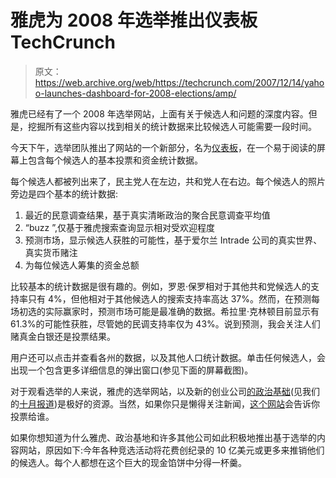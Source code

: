 # 雅虎为 2008 年选举推出仪表板 TechCrunch

> 原文：<https://web.archive.org/web/https://techcrunch.com/2007/12/14/yahoo-launches-dashboard-for-2008-elections/amp/>

雅虎已经有了一个 2008 年选举网站，上面有关于候选人和问题的深度内容。但是，挖掘所有这些内容以找到相关的统计数据来比较候选人可能需要一段时间。

今天下午，选举团队推出了网站的一个新部分，名为[仪表板](https://web.archive.org/web/20230125010620/http://news.yahoo.com/election/2008/dashboard)，在一个易于阅读的屏幕上包含每个候选人的基本投票和资金统计数据。

每个候选人都被列出来了，民主党人在左边，共和党人在右边。每个候选人的照片旁边是四个基本的统计数据:

1.  最近的民意调查结果，基于真实清晰政治的聚合民意调查平均值
2.  “buzz ”,仅基于雅虎搜索查询显示相对受欢迎程度
3.  预测市场，显示候选人获胜的可能性，基于爱尔兰 Intrade 公司的真实世界、真实货币赌注
4.  为每位候选人筹集的资金总额

比较基本的统计数据是很有趣的。例如，罗恩·保罗相对于其他共和党候选人的支持率只有 4%，但他相对于其他候选人的搜索支持率高达 37%。然而，在预测每场初选的实际赢家时，预测市场可能是最准确的数据。希拉里·克林顿目前显示有 61.3%的可能性获胜，尽管她的民调支持率仅为 43%。说到预测，我会关注人们赌真金白银还是投票结果。

用户还可以点击并查看各州的数据，以及其他人口统计数据。单击任何候选人，会出现一个包含更多详细信息的弹出窗口(参见下面的屏幕截图)。

对于观看选举的人来说，雅虎的选举网站，以及新的创业公司[的政治基础](https://web.archive.org/web/20230125010620/http://www.politicalbase.com/)(见我们的[十月报道](https://web.archive.org/web/20230125010620/http://techcrunch.com/2007/10/09/cnet-founder-shelby-bonnie-unveils-his-new-startup-politicalbase/))是极好的资源。当然，如果你只是懒得关注新闻，[这个网站](https://web.archive.org/web/20230125010620/http://techcrunch.com/2007/10/22/this-website-will-tell-you-who-to-vote-for/)会告诉你投票给谁。

如果你想知道为什么雅虎、政治基地和许多其他公司如此积极地推出基于选举的内容网站，原因如下:今年各种竞选活动将花费创纪录的 10 亿美元或更多来推销他们的候选人。每个人都想在这个巨大的现金馅饼中分得一杯羹。

<amp-analytics data-credentials="include" class="i-amphtml-layout-fixed i-amphtml-layout-size-defined" i-amphtml-layout="fixed"></amp-analytics>